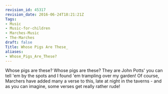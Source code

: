 ```yaml
---
revision_id: 45317
revision_date: 2016-06-24T18:21:21Z
Tags:
- Music
- Music-for-children
- Marches-Music
- The-Marches
draft: false
Title: Whose Pigs Are These_
aliases:
- Whose_Pigs_Are_These?
---
```

Whose pigs are these?
Whose pigs are these?
They are John Potts' you can tell 'em by the spots and I found 'em trampling over my garden!
Of course, Marchers have added many a verse to this, late at night in the taverns - and as you can imagine, some verses get really rather rude!